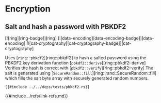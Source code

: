 # Encryption

<a name="ex-pbkdf2"></a>

## Salt and hash a password with PBKDF2

[![ring][ring-badge]][ring]  [![data-encoding][data-encoding-badge]][data-encoding]  [![cat-cryptography][cat-cryptography-badge]][cat-cryptography]

Uses [`ring::pbkdf2`][ring::pbkdf2] to hash a salted password using the PBKDF2 key derivation function [`pbkdf2::derive`][ring::pbkdf2::derive] Verifies the hash is correct with
[`pbkdf2::verify`][ring::pbkdf2::verify] The salt is generated using
[`SecureRandom::fill`][ring::rand::SecureRandom::fill] which fills the salt byte array with securely generated random numbers.

```rust,editable
{{#include ../../deps/tests/pbkdf2.rs}}
```

{{#include ../refs/link-refs.md}}
